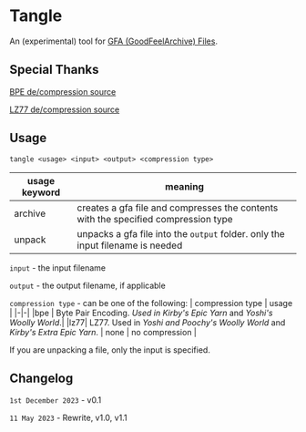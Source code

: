 # Tangle
An (experimental) tool for [GFA (GoodFeelArchive) Files](https://swiftshine.github.io/documentation/gfa.html).

## Special Thanks
[BPE de/compression source](http://www.pennelynn.com/Documents/CUJ/HTML/94HTML/19940045.HTM)

[LZ77 de/compression source](https://github.com/Favrito/LZ77/blob/master/main.c)

## Usage
`tangle <usage> <input> <output> <compression type>`

| usage keyword | meaning |
|-|-|
|archive|creates a gfa file and compresses the contents with the specified compression type|
|unpack|unpacks a gfa file into the `output` folder. only the input filename is needed |

`input` - the input filename

`output` - the output filename, if applicable

`compression type` - can be one of the following:
| compression type | usage |
|-|-|
|bpe | Byte Pair Encoding. <em>Used in Kirby's Epic Yarn</em> and <em>Yoshi's Woolly World</em>.|
|lz77| LZ77. Used in <em>Yoshi and Poochy's Woolly World</em> and <em>Kirby's Extra Epic Yarn</em>.
| none | no compression |


If you are unpacking a file, only the input is specified.

## Changelog
`1st December 2023` - v0.1

`11 May 2023` - Rewrite, v1.0, v1.1
